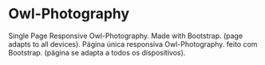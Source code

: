 # Owl-Photography
Single Page Responsive Owl-Photography. Made with Bootstrap. (page adapts to all devices).
Página única responsiva Owl-Photography. feito com Bootstrap. (página se adapta a todos os dispositivos).
